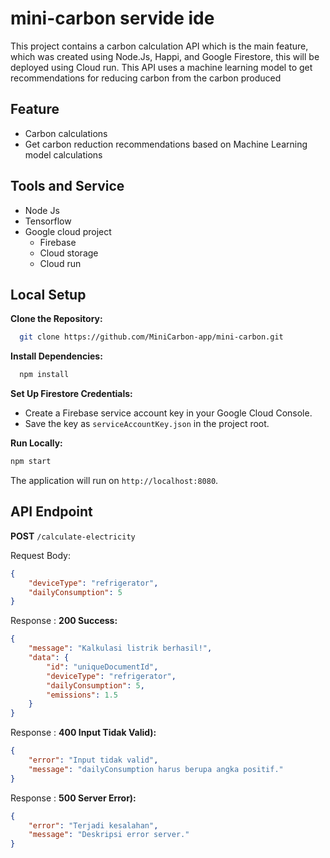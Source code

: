 # mini-carbon servide ide

This project contains a carbon calculation API which is the main feature, which was created using Node.Js, Happi, and Google Firestore, this will be deployed using Cloud run. This API uses a machine learning model to get recommendations for reducing carbon from the carbon produced

## Feature
- Carbon calculations 
- Get carbon reduction recommendations based on Machine Learning model calculations

## Tools and Service

- Node Js
- Tensorflow
- Google cloud project
   - Firebase
   - Cloud storage
   - Cloud run

 ## Local Setup

 **Clone the Repository:**
 ```bash
   git clone https://github.com/MiniCarbon-app/mini-carbon.git
   ```
 **Install Dependencies:**
 ```bash
   npm install
   ```
**Set Up Firestore Credentials:**
  - Create a Firebase service account key in your Google Cloud Console.
  - Save the key as `serviceAccountKey.json` in the project root.

**Run Locally:**
   ```bash
   npm start
   ```
   The application will run on `http://localhost:8080`.

## API Endpoint

**POST** `/calculate-electricity`

  Request Body:
  ```json
  {
      "deviceType": "refrigerator", 
      "dailyConsumption": 5
  }
  
  ```
  Response :
  **200 Success:**
  ```json
  {
      "message": "Kalkulasi listrik berhasil!",
      "data": {
          "id": "uniqueDocumentId",
          "deviceType": "refrigerator",
          "dailyConsumption": 5,
          "emissions": 1.5
      }
  }
  ```

Response :
**400 Input Tidak Valid):**
```json
{
    "error": "Input tidak valid",
    "message": "dailyConsumption harus berupa angka positif."
}
```

Response :
**500 Server Error):**
```json
{
    "error": "Terjadi kesalahan",
    "message": "Deskripsi error server."
}
```
